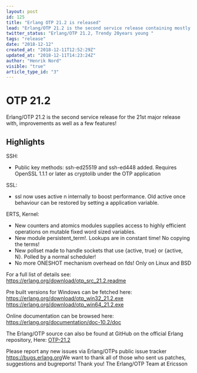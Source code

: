 ```yaml
---
layout: post
id: 125
title: "Erlang OTP 21.2 is released"
lead: "Erlang/OTP 21.2 is the second service release containing mostly bug fixes and characteristics improvements but also a few features."
twitter_status: "Erlang/OTP 21.2, Trendy 20years young "
tags: "release"
date: "2018-12-12"
created_at: "2018-12-11T12:52:29Z"
updated_at: "2018-12-11T14:23:24Z"
author: "Henrik Nord"
visible: "true"
article_type_id: "3"
---
```


# OTP 21.2

Erlang/OTP 21.2 is the second service release for the 21st major release with, improvements as well as a few features!

## Highlights

SSH:
* Public key methods: ssh-ed25519 and ssh-ed448 added. Requires OpenSSL 1.1.1 or later as cryptolib under the OTP application

SSL:
* ssl now uses active n internally to boost performance. Old active once behaviour can be restored by setting a application variable.

ERTS, Kernel:
* New counters and atomics modules supplies access to highly efficient operations on mutable fixed word sized variables.
* New module persistent_term!. Lookups are in constant time! No copying the terms!
* New pollset made to handle sockets that use {active, true} or {active, N}. Polled by a normal scheduler!
* No more ONESHOT mechanism overhead on fds! Only on Linux and BSD

For a full list of details see:
<https://erlang.org/download/otp_src_21.2.readme>

Pre built versions for Windows can be fetched here:
<https://erlang.org/download/otp_win32_21.2.exe>
<https://erlang.org/download/otp_win64_21.2.exe>

Online documentation can be browsed here:
<https://erlang.org/documentation/doc-10.2/doc>

The Erlang/OTP source can also be found at GitHub on the official Erlang repository, Here: [OTP-21.2](https://github.com/erlang/otp/releases/tag/OTP-21.2)

Please report any new issues via Erlang/OTPs public issue tracker
<https://bugs.erlang.org>We want to thank all of those who sent us patches, suggestions and bugreports! Thank you! The Erlang/OTP Team at Ericsson